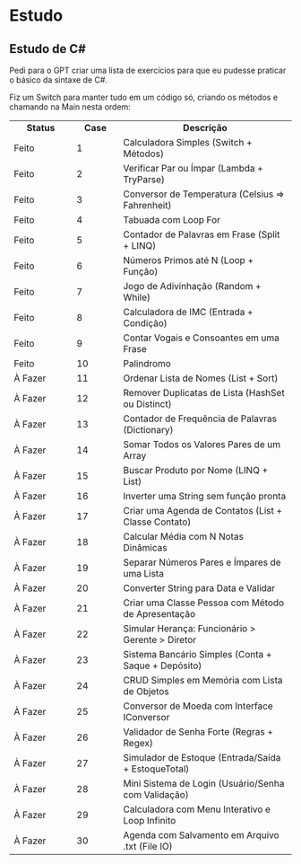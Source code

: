 # Estudo

## Estudo de C#

Pedi para o GPT criar uma lista de exercícios para que eu pudesse praticar o básico da sintaxe de C#.
<p>
Fiz um Switch para manter tudo em um código só, criando os métodos e chamando na Main nesta ordem:
<p>
<table>
    <tbody>
        <tr align="center">
            <td width="150px"><b>Status</b></td>
            <td width="100px"><b>Case</b></td>
            <td width="500px"><b>Descrição</b></td>
        </tr>
        <tr>
            <td>Feito</td>
            <td>1</td>
            <td>Calculadora Simples (Switch + Métodos)</td>
        </tr>
        <tr>
            <td>Feito</td>
            <td>2</td>
            <td>Verificar Par ou Ímpar (Lambda + TryParse)</td>
        </tr>
        <tr>
            <td>Feito</td>
            <td>3</td>
            <td>Conversor de Temperatura (Celsius => Fahrenheit)</td>
        </tr>
        <tr>
            <td>Feito</td>
            <td>4</td>
            <td>Tabuada com Loop For</td>
        </tr>
        <tr>
            <td>Feito</td>
            <td>5</td>
            <td>Contador de Palavras em Frase (Split + LINQ)</td>
        </tr>
        <tr>
            <td>Feito</td>
            <td>6</td>
            <td>Números Primos até N (Loop + Função)</td>
        </tr>
        <tr>
            <td>Feito</td>
            <td>7</td>
            <td>Jogo de Adivinhação (Random + While)</td>
        </tr>
        <tr>
            <td>Feito</td>
            <td>8</td>
            <td>Calculadora de IMC (Entrada + Condição)</td>
        </tr>
        <tr>
            <td>Feito</td>
            <td>9</td>
            <td>Contar Vogais e Consoantes em uma Frase</td>
        </tr>
        <tr>
            <td>Feito</td>
            <td>10</td>
            <td>Palindromo</td>
        </tr>
        <tr>
            <td>À Fazer</td>
            <td>11</td>
            <td>Ordenar Lista de Nomes (List + Sort)</td>
        </tr>
        <tr>
            <td>À Fazer</td>
            <td>12</td>
            <td>Remover Duplicatas de Lista (HashSet ou Distinct)</td>
        </tr>
        <tr>
            <td>À Fazer</td>
            <td>13</td>
            <td>Contador de Frequência de Palavras (Dictionary)</td>
        </tr>
        <tr>
            <td>À Fazer</td>
            <td>14</td>
            <td>Somar Todos os Valores Pares de um Array</td>
        </tr>
        <tr>
            <td>À Fazer</td>
            <td>15</td>
            <td>Buscar Produto por Nome (LINQ + List)</td>
        </tr>
        <tr>
            <td>À Fazer</td>
            <td>16</td>
            <td>Inverter uma String sem função pronta</td>
        </tr>
        <tr>
            <td>À Fazer</td>
            <td>17</td>
            <td>Criar uma Agenda de Contatos (List + Classe Contato)</td>
        </tr>
        <tr>
            <td>À Fazer</td>
            <td>18</td>
            <td>Calcular Média com N Notas Dinâmicas</td>
        </tr>
        <tr>
            <td>À Fazer</td>
            <td>19</td>
            <td>Separar Números Pares e Ímpares de uma Lista</td>
        </tr>
        <tr>
            <td>À Fazer</td>
            <td>20</td>
            <td>Converter String para Data e Validar</td>
        </tr>
        <tr>
            <td>À Fazer</td>
            <td>21</td>
            <td>Criar uma Classe Pessoa com Método de Apresentação</td>
        </tr>
        <tr>
            <td>À Fazer</td>
            <td>22</td>
            <td>Simular Herança: Funcionário > Gerente > Diretor</td>
        </tr>
        <tr>
            <td>À Fazer</td>
            <td>23</td>
            <td>Sistema Bancário Simples (Conta + Saque + Depósito)</td>
        </tr>
        <tr>
            <td>À Fazer</td>
            <td>24</td>
            <td>CRUD Simples em Memória com Lista de Objetos</td>
        </tr>
        <tr>
            <td>À Fazer</td>
            <td>25</td>
            <td>Conversor de Moeda com Interface IConversor</td>
        </tr>
        <tr>
            <td>À Fazer</td>
            <td>26</td>
            <td>Validador de Senha Forte (Regras + Regex)</td>
        </tr>
        <tr>
            <td>À Fazer</td>
            <td>27</td>
            <td>Simulador de Estoque (Entrada/Saída + EstoqueTotal)</td>
        </tr>
        <tr>
            <td>À Fazer</td>
            <td>28</td>
            <td>Mini Sistema de Login (Usuário/Senha com Validação)</td>
        </tr>
        <tr>
            <td>À Fazer</td>
            <td>29</td>
            <td>Calculadora com Menu Interativo e Loop Infinito</td>
        </tr>
        <tr>
            <td>À Fazer</td>
            <td>30</td>
            <td>Agenda com Salvamento em Arquivo .txt (File IO)</td>
        </tr>
    </tbody>
</table>
    
